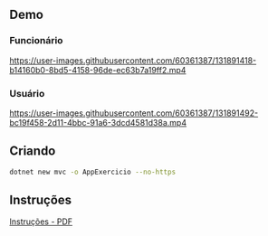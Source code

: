 ## Demo

### Funcionário

https://user-images.githubusercontent.com/60361387/131891418-b14160b0-8bd5-4158-96de-ec63b7a19ff2.mp4

### Usuário



https://user-images.githubusercontent.com/60361387/131891492-bc19f458-2d11-4bbc-91a6-3dcd4581d38a.mp4



## Criando

```sh
dotnet new mvc -o AppExercicio --no-https
```

## Instruções

[Instruções - PDF](instrucoes.pdf)
